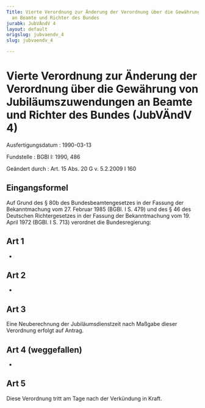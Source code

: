 ```yaml
---
Title: Vierte Verordnung zur Änderung der Verordnung über die Gewährung von Jubiläumszuwendungen
  an Beamte und Richter des Bundes
jurabk: JubVÄndV 4
layout: default
origslug: jubvaendv_4
slug: jubvaendv_4

---
```


# Vierte Verordnung zur Änderung der Verordnung über die Gewährung von Jubiläumszuwendungen an Beamte und Richter des Bundes (JubVÄndV 4)

Ausfertigungsdatum
:   1990-03-13

Fundstelle
:   BGBl I: 1990, 486

Geändert durch
:   Art. 15 Abs. 20 G v. 5.2.2009 I 160



## Eingangsformel

Auf Grund des § 80b des Bundesbeamtengesetzes in der Fassung der
Bekanntmachung vom 27. Februar 1985 (BGBl. I S. 479) und des § 46 des
Deutschen Richtergesetzes in der Fassung der Bekanntmachung vom 19.
April 1972 (BGBl. I S. 713) verordnet die Bundesregierung:


## Art 1

-


## Art 2

-


## Art 3

Eine Neuberechnung der Jubiläumsdienstzeit nach Maßgabe dieser
Verordnung erfolgt auf Antrag.


## Art 4 (weggefallen)

-


## Art 5

Diese Verordnung tritt am Tage nach der Verkündung in Kraft.


